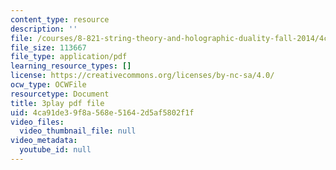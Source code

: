 ```yaml
---
content_type: resource
description: ''
file: /courses/8-821-string-theory-and-holographic-duality-fall-2014/4ca91de39f8a568e51642d5af5802f1f_0fChZwU1zEc.pdf
file_size: 113667
file_type: application/pdf
learning_resource_types: []
license: https://creativecommons.org/licenses/by-nc-sa/4.0/
ocw_type: OCWFile
resourcetype: Document
title: 3play pdf file
uid: 4ca91de3-9f8a-568e-5164-2d5af5802f1f
video_files:
  video_thumbnail_file: null
video_metadata:
  youtube_id: null
---
```

